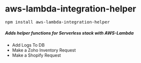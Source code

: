 # aws-lambda-integration-helper

<pre>
npm install aws-lambda-integration-helper
</pre>

<h5>Adds helper functions for Serverless stack with AWS-Lambda</h5>
<ul>
	<li>Add Logs To DB</li>
	<li>Make a Zoho Inventory Request</li>
	<li>Make a Shopify Request</li>
</ul>